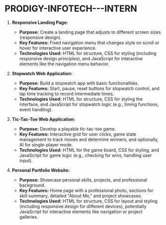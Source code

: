 # PRODIGY-INFOTECH---INTERN

1. **Responsive Landing Page:**
   - **Purpose:** Create a landing page that adjusts to different screen sizes (responsive design).
   - **Key Features:** Fixed navigation menu that changes style on scroll or hover for interactive user experience.
   - **Technologies Used:** HTML for structure, CSS for styling (including responsive design principles), and JavaScript for interactive elements like the navigation menu behavior.

2. **Stopwatch Web Application:**
   - **Purpose:** Build a stopwatch app with basic functionalities.
   - **Key Features:** Start, pause, reset buttons for stopwatch control, and lap time tracking to record intermediate times.
   - **Technologies Used:** HTML for structure, CSS for styling the interface, and JavaScript for stopwatch logic (e.g., timing functions, event handling).

3. **Tic-Tac-Toe Web Application:**
   - **Purpose:** Develop a playable tic-tac-toe game.
   - **Key Features:** Interactive grid for user clicks, game state management to track moves and determine winners, and optionally, AI for single-player mode.
   - **Technologies Used:** HTML for the game board, CSS for styling, and JavaScript for game logic (e.g., checking for wins, handling user input).

4. **Personal Portfolio Website:**
   - **Purpose:** Showcase personal skills, projects, and professional background.
   - **Key Features:** Home page with a professional photo, sections for skill summary, detailed "About Me," and project showcases.
   - **Technologies Used:** HTML for structure, CSS for layout and styling (including responsive design for different devices), potentially JavaScript for interactive elements like navigation or project galleries.


